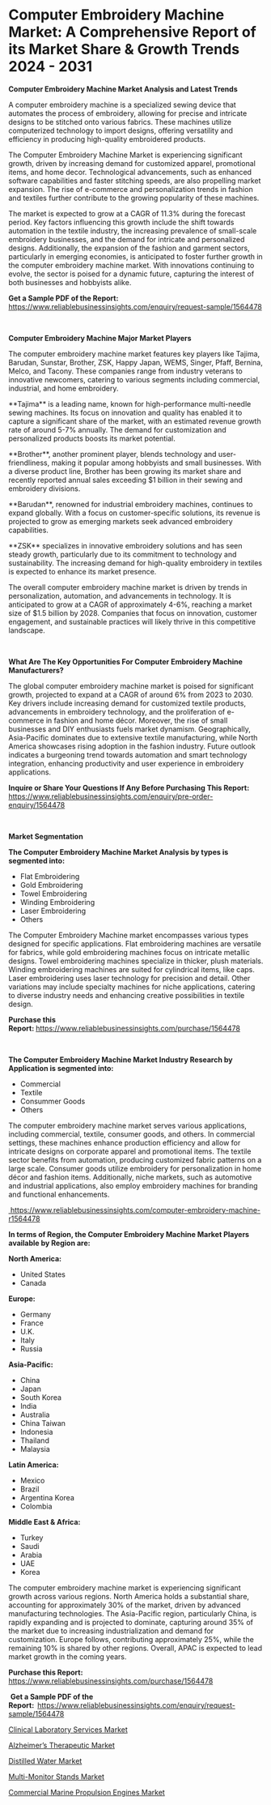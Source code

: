 <p><h1>Computer Embroidery Machine Market: A Comprehensive Report of its Market Share & Growth Trends 2024 - 2031</h1></p><p><strong>Computer Embroidery Machine Market Analysis and Latest Trends</strong></p>
<p><p>A computer embroidery machine is a specialized sewing device that automates the process of embroidery, allowing for precise and intricate designs to be stitched onto various fabrics. These machines utilize computerized technology to import designs, offering versatility and efficiency in producing high-quality embroidered products. </p><p>The Computer Embroidery Machine Market is experiencing significant growth, driven by increasing demand for customized apparel, promotional items, and home decor. Technological advancements, such as enhanced software capabilities and faster stitching speeds, are also propelling market expansion. The rise of e-commerce and personalization trends in fashion and textiles further contribute to the growing popularity of these machines.</p><p>The market is expected to grow at a CAGR of 11.3% during the forecast period. Key factors influencing this growth include the shift towards automation in the textile industry, the increasing prevalence of small-scale embroidery businesses, and the demand for intricate and personalized designs. Additionally, the expansion of the fashion and garment sectors, particularly in emerging economies, is anticipated to foster further growth in the computer embroidery machine market. With innovations continuing to evolve, the sector is poised for a dynamic future, capturing the interest of both businesses and hobbyists alike.</p></p>
<p><strong>Get a Sample PDF of the Report:&nbsp;</strong> <a href="https://www.reliablebusinessinsights.com/enquiry/request-sample/1564478">https://www.reliablebusinessinsights.com/enquiry/request-sample/1564478</a></p>
<p>&nbsp;</p>
<p><strong>Computer Embroidery Machine Major Market Players</strong></p>
<p><p>The computer embroidery machine market features key players like Tajima, Barudan, Sunstar, Brother, ZSK, Happy Japan, WEMS, Singer, Pfaff, Bernina, Melco, and Tacony. These companies range from industry veterans to innovative newcomers, catering to various segments including commercial, industrial, and home embroidery.</p><p>**Tajima** is a leading name, known for high-performance multi-needle sewing machines. Its focus on innovation and quality has enabled it to capture a significant share of the market, with an estimated revenue growth rate of around 5-7% annually. The demand for customization and personalized products boosts its market potential.</p><p>**Brother**, another prominent player, blends technology and user-friendliness, making it popular among hobbyists and small businesses. With a diverse product line, Brother has been growing its market share and recently reported annual sales exceeding $1 billion in their sewing and embroidery divisions.</p><p>**Barudan**, renowned for industrial embroidery machines, continues to expand globally. With a focus on customer-specific solutions, its revenue is projected to grow as emerging markets seek advanced embroidery capabilities.</p><p>**ZSK** specializes in innovative embroidery solutions and has seen steady growth, particularly due to its commitment to technology and sustainability. The increasing demand for high-quality embroidery in textiles is expected to enhance its market presence.</p><p>The overall computer embroidery machine market is driven by trends in personalization, automation, and advancements in technology. It is anticipated to grow at a CAGR of approximately 4-6%, reaching a market size of $1.5 billion by 2028. Companies that focus on innovation, customer engagement, and sustainable practices will likely thrive in this competitive landscape.</p></p>
<p>&nbsp;</p>
<p><strong>What Are The Key Opportunities For Computer Embroidery Machine Manufacturers?</strong></p>
<p><p>The global computer embroidery machine market is poised for significant growth, projected to expand at a CAGR of around 6% from 2023 to 2030. Key drivers include increasing demand for customized textile products, advancements in embroidery technology, and the proliferation of e-commerce in fashion and home décor. Moreover, the rise of small businesses and DIY enthusiasts fuels market dynamism. Geographically, Asia-Pacific dominates due to extensive textile manufacturing, while North America showcases rising adoption in the fashion industry. Future outlook indicates a burgeoning trend towards automation and smart technology integration, enhancing productivity and user experience in embroidery applications.</p></p>
<p><strong>Inquire or Share Your Questions If Any Before Purchasing This Report:</strong> <a href="https://www.reliablebusinessinsights.com/enquiry/pre-order-enquiry/1564478">https://www.reliablebusinessinsights.com/enquiry/pre-order-enquiry/1564478</a></p>
<p>&nbsp;</p>
<p><strong>Market Segmentation</strong></p>
<p><strong>The Computer Embroidery Machine Market Analysis by types is segmented into:</strong></p>
<p><ul><li>Flat Embroidering</li><li>Gold Embroidering</li><li>Towel Embroidering</li><li>Winding Embroidering</li><li>Laser Embroidering</li><li>Others</li></ul></p>
<p><p>The Computer Embroidery Machine market encompasses various types designed for specific applications. Flat embroidering machines are versatile for fabrics, while gold embroidering machines focus on intricate metallic designs. Towel embroidering machines specialize in thicker, plush materials. Winding embroidering machines are suited for cylindrical items, like caps. Laser embroidering uses laser technology for precision and detail. Other variations may include specialty machines for niche applications, catering to diverse industry needs and enhancing creative possibilities in textile design.</p></p>
<p><strong>Purchase this Report:&nbsp;</strong><a href="https://www.reliablebusinessinsights.com/purchase/1564478">https://www.reliablebusinessinsights.com/purchase/1564478</a></p>
<p>&nbsp;</p>
<p><strong>The Computer Embroidery Machine Market Industry Research by Application is segmented into:</strong></p>
<p><ul><li>Commercial</li><li>Textile</li><li>Consummer Goods</li><li>Others</li></ul></p>
<p><p>The computer embroidery machine market serves various applications, including commercial, textile, consumer goods, and others. In commercial settings, these machines enhance production efficiency and allow for intricate designs on corporate apparel and promotional items. The textile sector benefits from automation, producing customized fabric patterns on a large scale. Consumer goods utilize embroidery for personalization in home décor and fashion items. Additionally, niche markets, such as automotive and industrial applications, also employ embroidery machines for branding and functional enhancements.</p></p>
<p><a href="https://www.reliablebusinessinsights.com/computer-embroidery-machine-r1564478">&nbsp;https://www.reliablebusinessinsights.com/computer-embroidery-machine-r1564478</a></p>
<p><strong>In terms of Region, the Computer Embroidery Machine Market Players available by Region are:</strong></p>
<p>
    <p> <strong> North America: </strong>
        <ul>
            <li>United States</li>
            <li>Canada</li>
        </ul>
        </p> 
    <p> <strong> Europe: </strong>
        <ul>
            <li>Germany</li>
            <li>France</li>
            <li>U.K.</li>
            <li>Italy</li>
            <li>Russia</li>
        </ul>
        </p> 
    <p> <strong> Asia-Pacific: </strong>
        <ul>
            <li>China</li>
            <li>Japan</li>
            <li>South Korea</li>
            <li>India</li>
            <li>Australia</li>
            <li>China Taiwan</li>
            <li>Indonesia</li>
            <li>Thailand</li>
            <li>Malaysia</li>
        </ul>
        </p> 
    <p> <strong> Latin America: </strong>
        <ul>
            <li>Mexico</li>
            <li>Brazil</li>
            <li>Argentina Korea</li>
            <li>Colombia</li>
        </ul>
        </p> 
    <p> <strong> Middle East & Africa: </strong>
        <ul>
            <li>Turkey</li>
            <li>Saudi</li>
            <li>Arabia</li>
            <li>UAE</li>
            <li>Korea</li>
        </ul>
    </p>
    </p>
<p><p>The computer embroidery machine market is experiencing significant growth across various regions. North America holds a substantial share, accounting for approximately 30% of the market, driven by advanced manufacturing technologies. The Asia-Pacific region, particularly China, is rapidly expanding and is projected to dominate, capturing around 35% of the market due to increasing industrialization and demand for customization. Europe follows, contributing approximately 25%, while the remaining 10% is shared by other regions. Overall, APAC is expected to lead market growth in the coming years.</p></p>
<p><strong>Purchase this Report: </strong><a href="https://www.reliablebusinessinsights.com/purchase/1564478">https://www.reliablebusinessinsights.com/purchase/1564478</a></p>
<p>&nbsp;<strong>Get a Sample PDF of the Report:&nbsp;&nbsp;</strong><a href="https://www.reliablebusinessinsights.com/enquiry/request-sample/1564478">https://www.reliablebusinessinsights.com/enquiry/request-sample/1564478</a></p>
<p><strong></strong></p>
<p><p><a href="https://www.linkedin.com/pulse/clinical-laboratory-services-market-trends-analysis-opportunities-cbodf?trackingId=CrNdaxBgQPS442bkRmEk%2Fw%3D%3D">Clinical Laboratory Services Market</a></p><p><a href="https://github.com/NancyAlvarado586/Market-Research-Report-List-1/blob/main/alzheimers-therapeutic-market.md">Alzheimer’s Therapeutic Market</a></p><p><a href="https://issuu.com/reportprime-2/docs/distilled-water-market-size-2030.pp_66d0bf27fc75ef">Distilled Water Market</a></p><p><a href="https://medium.com/@roseperez232/multi-monitor-stands-market-research-report-market-forecast-and-growth-prospects-with-a-steady-2870fc11ac5b">Multi-Monitor Stands Market</a></p><p><a href="https://medium.com/@roseperez232/what-are-the-emerging-market-trends-of-commercial-marine-propulsion-engines-market-cba320c87e19?postPublishedType=repub">Commercial Marine Propulsion Engines Market</a></p></p>